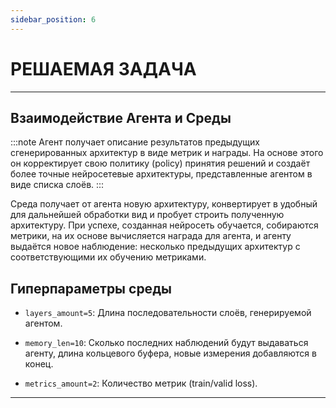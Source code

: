 ```yaml
---
sidebar_position: 6
---
```


# РЕШАЕМАЯ ЗАДАЧА

---
## Взаимодействие Агента и Среды
:::note
Агент получает описание результатов предыдущих сгенерированных архитектур в виде метрик и награды. На основе этого он корректирует свою политику (policy) принятия решений и создаёт более точные нейросетевые архитектуры, представленные агентом в виде списка слоёв.
:::

Среда получает от агента новую архитектуру, конвертирует в удобный для дальнейшей обработки вид и пробует строить полученную архитектуру. При успехе, созданная нейросеть обучается, собираются метрики, на их основе вычисляется награда для агента, и агенту выдаётся новое наблюдение: несколько предыдущих архитектур с соответствующими их обучению метриками.

## Гиперпараметры среды

- `layers_amount=5`: Длина последовательности слоёв, генерируемой агентом.

- `memory_len=10`: Сколько последних наблюдений будут выдаваться агенту, длина кольцевого буфера, новые измерения добавляются в конец.

- `metrics_amount=2`: Количество метрик (train/valid loss).

---
